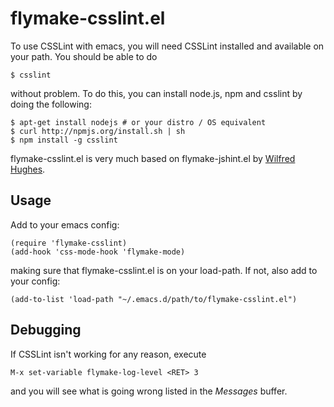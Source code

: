 # flymake-csslint.el

To use CSSLint with emacs, you will need CSSLint installed and available on
your path. You should be able to do

	$ csslint

without problem. To do this, you can install node.js, npm and
csslint by doing the following:

	$ apt-get install nodejs # or your distro / OS equivalent
	$ curl http://npmjs.org/install.sh | sh
	$ npm install -g csslint

flymake-csslint.el is very much based on flymake-jshint.el by
[Wilfred Hughes](<me@wilfred.me.uk>).

## Usage

Add to your emacs config:

	(require 'flymake-csslint)
	(add-hook 'css-mode-hook 'flymake-mode)

making sure that flymake-csslint.el is on your load-path. If not,
also add to your config:

	(add-to-list 'load-path "~/.emacs.d/path/to/flymake-csslint.el")

## Debugging

If CSSLint isn't working for any reason, execute

	M-x set-variable flymake-log-level <RET> 3

and you will see what is going wrong listed in the *Messages*
buffer.
